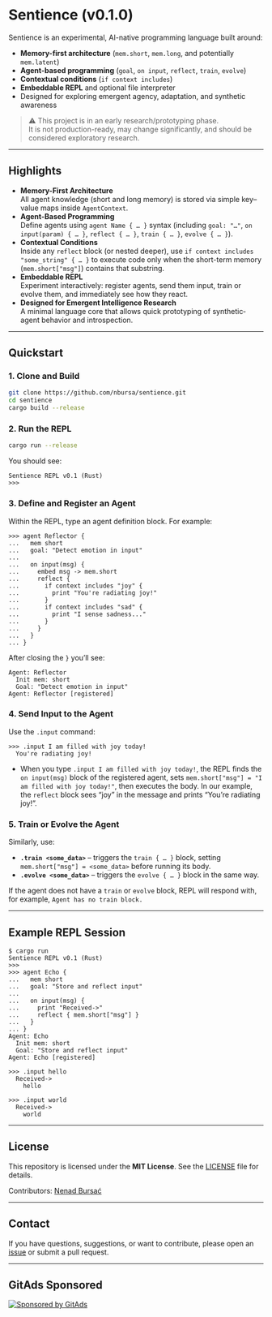 # Sentience (v0.1.0)

Sentience is an experimental, AI-native programming language built around:
- **Memory-first architecture** (`mem.short`, `mem.long`, and potentially `mem.latent`)
- **Agent-based programming** (`goal`, `on input`, `reflect`, `train`, `evolve`)
- **Contextual conditions** (`if context includes`)
- **Embeddable REPL** and optional file interpreter
- Designed for exploring emergent agency, adaptation, and synthetic awareness

> ⚠️ This project is in an early research/prototyping phase.  
> It is not production-ready, may change significantly, and should be considered exploratory research.

---

## Highlights

- **Memory-First Architecture**  
  All agent knowledge (short and long memory) is stored via simple key–value maps inside `AgentContext`.  
- **Agent-Based Programming**  
  Define agents using `agent Name { … }` syntax (including `goal: "…"`, `on input(param) { … }`, `reflect { … }`, `train { … }`, `evolve { … }`).  
- **Contextual Conditions**  
  Inside any `reflect` block (or nested deeper), use `if context includes "some_string" { … }` to execute code only when the short-term memory (`mem.short["msg"]`) contains that substring.  
- **Embeddable REPL**  
  Experiment interactively: register agents, send them input, train or evolve them, and immediately see how they react.  
- **Designed for Emergent Intelligence Research**  
  A minimal language core that allows quick prototyping of synthetic‐agent behavior and introspection.

---

## Quickstart

### 1. Clone and Build

```bash
git clone https://github.com/nbursa/sentience.git
cd sentience
cargo build --release
````

### 2. Run the REPL

```bash
cargo run --release
```

You should see:

```
Sentience REPL v0.1 (Rust)
>>>
```

### 3. Define and Register an Agent

Within the REPL, type an agent definition block. For example:

```text
>>> agent Reflector {
...   mem short
...   goal: "Detect emotion in input"
...
...   on input(msg) {
...     embed msg -> mem.short
...     reflect {
...       if context includes "joy" {
...         print "You're radiating joy!"
...       }
...       if context includes "sad" {
...         print "I sense sadness..."
...       }
...     }
...   }
... }
```

After closing the `}` you’ll see:

```
Agent: Reflector
  Init mem: short
  Goal: "Detect emotion in input"
Agent: Reflector [registered]
```

### 4. Send Input to the Agent

Use the `.input` command:

```text
>>> .input I am filled with joy today!
  You're radiating joy!
```

* When you type `.input I am filled with joy today!`, the REPL finds the `on input(msg)` block of the registered agent, sets `mem.short["msg"] = "I am filled with joy today!"`, then executes the body. In our example, the `reflect` block sees “joy” in the message and prints “You’re radiating joy!”.

### 5. Train or Evolve the Agent

Similarly, use:

* **`.train <some_data>`** – triggers the `train { … }` block, setting `mem.short["msg"] = <some_data>` before running its body.
* **`.evolve <some_data>`** – triggers the `evolve { … }` block in the same way.

If the agent does not have a `train` or `evolve` block, REPL will respond with, for example, `Agent has no train block.`

---

## Example REPL Session

```text
$ cargo run
Sentience REPL v0.1 (Rust)
>>>
>>> agent Echo {
...   mem short
...   goal: "Store and reflect input"
...
...   on input(msg) {
...     print "Received->"
...     reflect { mem.short["msg"] }
...   }
... }
Agent: Echo
  Init mem: short
  Goal: "Store and reflect input"
Agent: Echo [registered]

>>> .input hello
  Received->
    hello

>>> .input world
  Received->
    world
```

---

## License

This repository is licensed under the **MIT License**. See the [LICENSE](LICENSE) file for details.

Contributors: [Nenad Bursać](https://nenadbursac.com)

---

## Contact

If you have questions, suggestions, or want to contribute, please open an [issue](https://github.com/nbursa/sentience/issues) or submit a pull request.

---

<!-- GitAds-Verify: 483D8373RQT8LRDOVYW2V4FASLJRMSNM -->
## GitAds Sponsored
[![Sponsored by GitAds](https://gitads.dev/v1/ad-serve?source=nbursa/sentience@github)](https://gitads.dev/v1/ad-track?source=nbursa/sentience@github)

